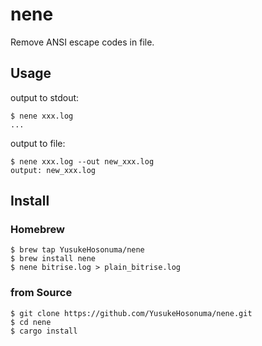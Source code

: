 # nene

Remove ANSI escape codes in file.

## Usage

output to stdout:

```shell
$ nene xxx.log
...
```

output to file:

```shell
$ nene xxx.log --out new_xxx.log
output: new_xxx.log
```

## Install

### Homebrew

```shell
$ brew tap YusukeHosonuma/nene
$ brew install nene
$ nene bitrise.log > plain_bitrise.log
```

### from Source

```shell
$ git clone https://github.com/YusukeHosonuma/nene.git
$ cd nene
$ cargo install
```
